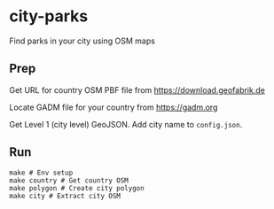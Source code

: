 # city-parks

Find parks in your city using OSM maps

## Prep

Get URL for country OSM PBF file from https://download.geofabrik.de

Locate GADM file for your country from https://gadm.org

Get Level 1 (city level) GeoJSON. Add city name to `config.json`.

## Run

```
make # Env setup
make country # Get country OSM
make polygon # Create city polygon
make city # Extract city OSM
```

